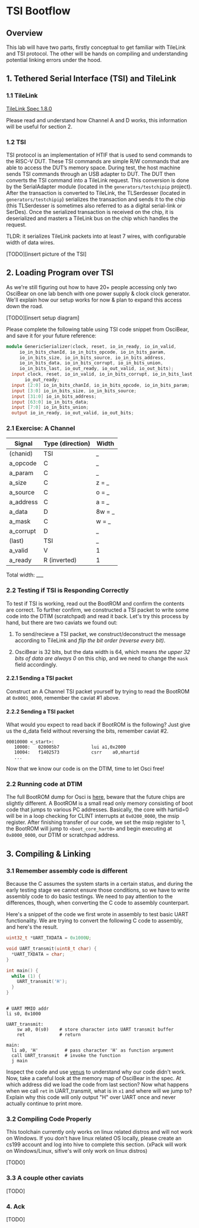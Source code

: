 # TSI Bootflow

## Overview

This lab will have two parts, firstly conceptual to get familiar with TileLink and TSI protocol. The other will be hands on compiling and understanding potential linking errors under the hood. 

## 1. Tethered Serial Interface (TSI) and TileLink

### 1.1 TileLink

[TileLink Spec 1.8.0](https://sifive.cdn.prismic.io/sifive%2Fcab05224-2df1-4af8-adee-8d9cba3378cd_tilelink-spec-1.8.0.pdf)

Please read and understand how Channel A and D works, this information will be useful for section 2.

### 1.2 TSI

 TSI protocol is an implementation of HTIF that is used to send commands to the RISC-V DUT. These TSI commands are simple R/W commands that are able to access the DUT’s memory space. During test, the host machine sends TSI commands through an USB adapter to DUT. The DUT then converts the TSI command into a TileLink request. This conversion is done by the SerialAdapter module (located in the `generators/testchipip` project). After the transaction is converted to TileLink, the TLSerdesser (located in `generators/testchipip`) serializes the transaction and sends it to the chip (this TLSerdesser is sometimes also referred to as a digital serial-link or SerDes). Once the serialized transaction is received on the chip, it is deserialized and masters a TileLink bus on the chip which handles the request. 
 
 TLDR: it serializes TileLink packets into at least 7 wires, with configurable width of data wires. 

[TODO][insert picture of the TSI]

## 2. Loading Program over TSI

As we're still figuring out how to have 20+ people accessing only two OsciBear on one lab bench with one power supply & clock clock generator. We'll explain how our setup works for now & plan to expand this access down the road. 

[TODO][insert setup diagram]

Please complete the following table using TSI code snippet from OsciBear, and save it for your future reference:

```verilog
module GenericSerializer(clock, reset, io_in_ready, io_in_valid,
     io_in_bits_chanId, io_in_bits_opcode, io_in_bits_param,
     io_in_bits_size, io_in_bits_source, io_in_bits_address,
     io_in_bits_data, io_in_bits_corrupt, io_in_bits_union,
     io_in_bits_last, io_out_ready, io_out_valid, io_out_bits);
  input clock, reset, io_in_valid, io_in_bits_corrupt, io_in_bits_last,
       io_out_ready;
  input [2:0] io_in_bits_chanId, io_in_bits_opcode, io_in_bits_param;
  input [3:0] io_in_bits_size, io_in_bits_source;
  input [31:0] io_in_bits_address;
  input [63:0] io_in_bits_data;
  input [7:0] io_in_bits_union;
  output io_in_ready, io_out_valid, io_out_bits;
```

### 2.1 **Exercise:** A Channel

| Signal    | Type (direction) | Width | 
| --------- | ---------------- | ----- |
| (chanid)  | TSI              |  _    |
| a_opcode  | C                |  _    |
| a_param   | C                |  _    |
| a_size    | C                | z = _ |
| a_source  | C                | o = _ |
| a_address | C                | a = _ |
| a_data    | D                | 8w = _|
| a_mask    | C                | w = _ |
| a_corrupt | D                |  _    |
| (last)    | TSI              |  _    |
| a_valid   | V                | 1     | 
| a_ready   | R (inverted)     | 1     | 

Total width: ___

### 2.2 Testing if TSI is Responding Correctly

To test if TSI is working, read out the BootROM and confirm the contents are correct. To further confirm, we constructed a TSI packet to write some code into the DTIM (scratchpad) and read it back. Let's try this process by hand, but there are two caviats we found out:

1. To send/recieve a TSI packet, we construct/deconstruct the message according to TileLink and *flip the bit order (reverse every bit)*. 

2. OsciBear is 32 bits, but the data width is 64, which means *the upper 32 bits of data are always 0* on this chip, and we need to change the `mask` field accordingly.

#### 2.2.1 Sending a TSI packet
Construct an A Channel TSI packet yourself by trying to read the BootROM at `0x0001_0000`, remember the caviat #1 above. 

#### 2.2.2 Sending a TSI packet
What would you expect to read back if BootROM is the following? Just give us the d_data field without reversing the bits, remember caviat #2. 
```
00010000 <_start>:
   10000:	020005b7          	lui	a1,0x2000
   10004:	f1402573          	csrr	a0,mhartid
   ...
```

Now that we know our code is on the DTIM, time to let Osci free! 


### 2.2 Running code at DTIM

The full BootROM dump for Osci is [here](https://github.com/ucberkeley-ee290c/chipyard-osci-sky130/blob/master/generators/chipyard/src/main/scala/ee290c/bootrom/bootrom.rv32.dump), beware that the future chips are slightly different. A BootROM is a small read only memory consisting of boot code that jumps to various PC addresses. Basically, the core with hartid=0 will be in a loop checking for CLINT interrupts at `0x0200_0000`, the msip register. After finishing transfer of our code, we set the msip register to 1, the BootROM will jump to `<boot_core_hart0>` and begin executing at `0x8000_0000`, our DTIM or scratchpad address.


## 3. Compiling & Linking

### 3.1 Remember assembly code is different

Because the C assumes the system starts in a certain status, and during the early testing stage we cannot ensure those conditions, so we have to write assembly code to do basic testings. We need to pay attention to the differences, though, when converting the C code to assembly counterpart.

Here's a snippet of the code we first wrote in assembly to test basic UART functionality. We are trying to convert the following C code to assembly, and here's the result.

```C
uint32_t *UART_TXDATA = 0x1000U;

void UART_transmit(uint8_t char) {
  *UART_TXDATA = char;
}

int main() {
  while (1) {
    UART_transmit('H');
  }
}
```

```assmebly

# UART MMIO addr
li s0, 0x1000

UART_transmit:
    sw a0, 0(s0)    # store character into UART transmit buffer
    ret             # return

main:
  li a0, 'H'          # pass character 'H' as function argument
  call UART_transmit  # invoke the function
  j main

```

Inspect the code and use [venus](https://venus.cs61c.org) to understand why our code didn't work. Now, take a careful look at the memory map of OsciBear in the spec. At which address did we load the code from last section? Now what happens when we call `ret` in UART_transmit, what is in `x1` and where will we jump to? Explain why this code will only output "H" over UART once and never actually continue to print more. 

### 3.2 Compiling Code Properly
This toolchain currently only works on linux related distros and will not work on Windows. If you don't have linux related OS locally, please create an cs199 account and log into hive to complete this section. (xPack will work on Windows/Linux, sifive's will only work on linux distros)

[TODO]


### 3.3 A couple other caviats
[TODO]


### 4. Ack
[TODO]
